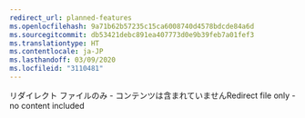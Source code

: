 ```yaml
---
redirect_url: planned-features
ms.openlocfilehash: 9a71b62b57235c15ca6008740d4578bdcde84a6d
ms.sourcegitcommit: db53421debc891ea407773d0e9b39feb7a01fef3
ms.translationtype: HT
ms.contentlocale: ja-JP
ms.lasthandoff: 03/09/2020
ms.locfileid: "3110481"
---
```

<span data-ttu-id="8fd95-101">リダイレクト ファイルのみ - コンテンツは含まれていません</span><span class="sxs-lookup"><span data-stu-id="8fd95-101">Redirect file only - no content included</span></span>